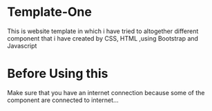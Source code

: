 # Template-One
This is  website template in which i have tried to altogether different component that i have created by CSS, HTML ,using Bootstrap and Javascript
# Before Using this
Make sure that you have an internet connection because some of the component are connected to internet...

